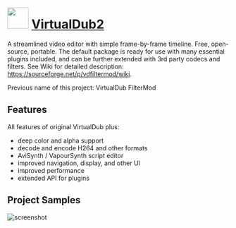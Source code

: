 ﻿# <img src="https://cdn.jsdelivr.net/gh/chtof/chocolatey-packages/automatic/virtualdub2/virtualdub2.png" width="48" height="48"/> [VirtualDub2](https://chocolatey.org/packages/virtualdub2)

A streamlined video editor with simple frame-by-frame timeline. Free, open-source, portable. 
The default package is ready for use with many essential plugins included, and can be further extended with 3rd party codecs and filters.
See Wiki for detailed description: https://sourceforge.net/p/vdfiltermod/wiki.

Previous name of this project: VirtualDub FilterMod

## Features
All features of original VirtualDub plus:
- deep color and alpha support
- decode and encode H264 and other formats
- AviSynth / VapourSynth script editor
- improved navigation, display, and other UI
- improved performance
- extended API for plugins

## Project Samples

![screenshot](https://cdn.jsdelivr.net/gh/chtof/chocolatey-packages/automatic/virtualdub2/screenshot.png)